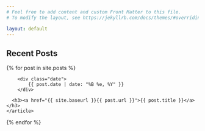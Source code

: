 ```yaml
---
# Feel free to add content and custom Front Matter to this file.
# To modify the layout, see https://jekyllrb.com/docs/themes/#overriding-theme-defaults

layout: default
---
```


<h2>Recent Posts</h2>

<div class="posts">
  {% for post in site.posts %}
    <article class="post">

    	<div class="date">
    		{{ post.date | date: "%B %e, %Y" }}
  		</div>

      <h3><a href="{{ site.baseurl }}{{ post.url }}">{{ post.title }}</a></h3>
    </article>
  {% endfor %}
</div>
